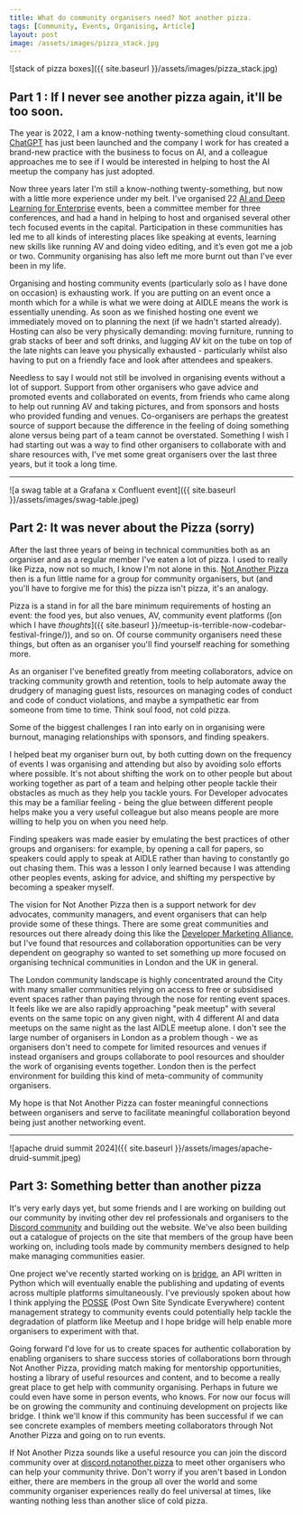 ```yaml
---
title: What do community organisers need? Not another pizza.
tags: [Community, Events, Organising, Article]
layout: post
image: /assets/images/pizza_stack.jpg
---
```


![stack of pizza boxes]({{ site.baseurl }}/assets/images/pizza_stack.jpg)

## Part 1 : If I never see another pizza again, it'll be too soon.

The year is 2022, I am a know-nothing twenty-something cloud consultant. [ChatGPT](https://openai.com/index/chatgpt/) has just been launched and the company I work for has created a brand-new practice with the business to focus on AI, and a colleague approaches me to see if I would be interested in helping to host the AI meetup the company has just adopted.

Now three years later I'm still a know-nothing twenty-something, but now with a little more experience under my belt. I've organised 22 [AI and Deep Learning for Enterprise](https://aidle.uk) events, been a committee member for three conferences, and had a hand in helping to host and organised several other tech focused events in the capital. Participation in these communities has led me to all kinds of interesting places like speaking at events, learning new skills like running AV and doing video editing, and it’s even got me a job or two. Community organising has also left me more burnt out than I've ever been in my life.

Organising and hosting community events (particularly solo as I have done on occasion) is exhausting work. If you are putting on an event once a month which for a while is what we were doing at AIDLE means the work is essentially unending. As soon as we finished hosting one event we immediately moved on to planning the next (if we hadn't started already). Hosting can also be very physically demanding: moving furniture, running to grab stacks of beer and soft drinks, and lugging AV kit on the tube on top of the late nights can leave you physically exhausted - particularly whilst also having to put on a friendly face and look after attendees and speakers.

Needless to say I would not still be involved in organising events without a lot of support. Support from other organisers who gave advice and promoted events and collaborated on events, from friends who came along to help out running AV and taking pictures, and from sponsors and hosts who provided funding and venues. Co-organisers are perhaps the greatest source of support because the difference in the feeling of doing something alone versus being part of a team cannot be overstated. Something I wish I had starting out was a way to find other organisers to collaborate with and share resources with, I've met some great organisers over the last three years, but it took a long time.

---

![a swag table at a Grafana x Confluent event]({{ site.baseurl }}/assets/images/swag-table.jpeg)

## Part 2: It was never about the Pizza (sorry)

After the last three years of being in technical communities both as an organiser and as a regular member I've eaten a lot of pizza. I used to really like Pizza, now not so much, I know I'm not alone in this. [Not Another Pizza](https://notanother.pizza) then is a fun little name for a group for community organisers, but (and you'll have to forgive me for this) the pizza isn't pizza, it's an analogy.

Pizza is a stand in for all the bare minimum requirements of hosting an event: the food yes, but also venues, AV, community event platforms ([on which I have _thoughts_]({{ site.baseurl }}/meetup-is-terrible-now-codebar-festival-fringe/)), and so on. Of course community organisers need these things, but often as an organiser you'll find yourself reaching for something more.

As an organiser I've benefited greatly from meeting collaborators, advice on tracking community growth and retention, tools to help automate away the drudgery of managing guest lists, resources on managing codes of conduct and code of conduct violations, and maybe a sympathetic ear from someone from time to time. Think soul food, not cold pizza.

Some of the biggest challenges I ran into early on in organising were burnout, managing relationships with sponsors, and finding speakers.

I helped beat my organiser burn out, by both cutting down on the frequency of events I was organising and attending but also by avoiding solo efforts where possible. It's not about shifting the work on to other people but about working together as part of a team and helping other people tackle their obstacles as much as they help you tackle yours. For Developer advocates this may be a familiar feeling - being the glue between different people helps make you a very useful colleague but also means people are more willing to help you on when you need help. 

Finding speakers was made easier by emulating the best practices of other groups and organisers: for example, by opening a call for papers, so speakers could apply to speak at AIDLE rather than having to constantly go out chasing them. This was a lesson I only learned because I was attending other peoples events, asking for advice, and shifting my perspective by becoming a speaker myself.

The vision for Not Another Pizza then is a support network for dev advocates, community managers, and event organisers that can help provide some of these things. There are some great communities and resources out there already doing this like the [Developer Marketing Alliance](https://dev-mar-com.slack.com), but I've found that resources and collaboration opportunities can be very dependent on geography so wanted to set something up more focused on organising technical communities in London and the UK in general.

The London community landscape is highly concentrated around the City with many smaller communities relying on access to free or subsidised event spaces rather than paying through the nose for renting event spaces. It feels like we are also rapidly approaching "peak meetup" with several events on the same topic on any given night, with 4 different AI and data meetups on the same night as the last AIDLE meetup alone. I don't see the large number of organisers in London as a problem though - we as organisers don't need to compete for limited resources and venues if instead organisers and groups collaborate to pool resources and shoulder the work of organising events together. London then is the perfect environment for building this kind of meta-community of community organisers.

My hope is that Not Another Pizza can foster meaningful connections between organisers and serve to facilitate meaningful collaboration beyond being just another networking event.

---

![apache druid summit 2024]({{ site.baseurl }}/assets/images/apache-druid-summit.jpeg)

## Part 3: Something better than another pizza

It's very early days yet, but some friends and I are working on building out our community by inviting other dev rel professionals and organisers to the [Discord community](https://discord.notanother.pizza) and building out the website. We've also been building out a catalogue of projects on the site that members of the group have been working on, including tools made by community members designed to help make managing communities easier.

One project we've recently started working on is [bridge](https://github.com/notanotherpizza/bridge), an API written in Python which will eventually enable the publishing and updating of events across multiple platforms simultaneously. I've previously spoken about how I think applying the [POSSE](https://indieweb.org/POSSE) (Post Own Site Syndicate Everywhere) content management strategy to community events could potentially help tackle the degradation of platform like Meetup and I hope bridge will help enable more organisers to experiment with that.

Going forward I'd love for us to create spaces for authentic collaboration by enabling organisers to share success stories of collaborations born through Not Another Pizza, providing match making for mentorship opportunities, hosting a library of useful resources and content, and to become a really great place to get help with community organising. Perhaps in future we could even have some in person events, who knows. For now our focus will be on growing the community and continuing development on projects like bridge. I think we'll know if this community has been successful if we can see concrete examples of members meeting collaborators through Not Another Pizza and going on to run events.

If Not Another Pizza sounds like a useful resource you can join the discord community over at [discord.notanother.pizza](https://discord.notanother.pizza) to meet other organisers who can help your community thrive. Don't worry if you aren't based in London either, there are members in the group all over the world and some community organiser experiences really do feel universal at times, like wanting nothing less than another slice of cold pizza.